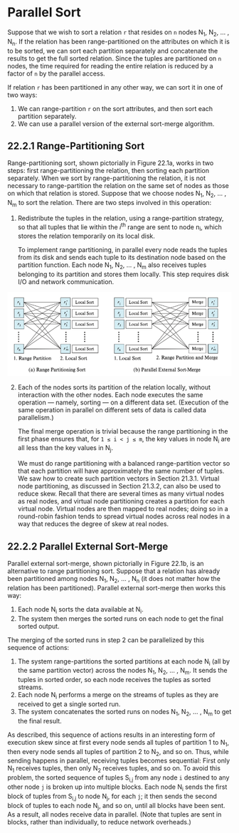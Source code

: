 # Parallel Sort

Suppose that we wish to sort a relation `r` that resides on `n` nodes N<sub>1</sub>, N<sub>2</sub>, ... , N<sub>n</sub>. If the relation has been range-partitioned on the attributes on which it is to be sorted, we can sort each partition separately and concatenate the results to get the full sorted relation. Since the tuples are partitioned on `n` nodes, the time required for reading the entire relation is reduced by a factor of `n` by the parallel access.

If relation `r` has been partitioned in any other way, we can sort it in one of two ways:

1. We can range-partition `r` on the sort attributes, and then sort each partition separately.
2. We can use a parallel version of the external sort-merge algorithm.

## 22.2.1 Range-Partitioning Sort

Range-partitioning sort, shown pictorially in Figure 22.1a, works in two steps: first range-partitioning the relation, then sorting each partition separately. When we sort by range-partitioning the relation, it is not necessary to range-partition the relation on the same set of nodes as those on which that relation is stored. Suppose that we choose nodes N<sub>1</sub>, N<sub>2</sub>, ... , N<sub>m</sub> to sort the relation. There are two steps involved in this operation:

1. Redistribute the tuples in the relation, using a range-partition strategy, so that all tuples that lie within the *i*<sup>th</sup> range are sent to node n<sub>i</sub>, which stores the relation temporarily on its local disk.

    To implement range partitioning, in parallel every node reads the tuples from its disk and sends each tuple to its destination node based on the partition function. Each node N<sub>1</sub>, N<sub>2</sub>, ... , N<sub>m</sub> also receives tuples belonging to its partition and stores them locally. This step requires disk I/O and network communication.

  ![](./algo.png)

2. Each of the nodes sorts its partition of the relation locally, without interaction with the other nodes. Each node executes the same operation — namely, sorting — on a different data set. (Execution of the same operation in parallel on different sets of data is called data parallelism.)

    The final merge operation is trivial because the range partitioning in the first phase ensures that, for `1 ≤ i < j ≤ m`, the key values in node N<sub>i</sub> are all less than the key values in N<sub>j</sub>.

    We must do range partitioning with a balanced range-partition vector so that each partition will have approximately the same number of tuples. We saw how to create such partition vectors in Section 21.3.1. Virtual node partitioning, as discussed in Section 21.3.2, can also be used to reduce skew. Recall that there are several times as many virtual nodes as real nodes, and virtual node partitioning creates a partition for each virtual node. Virtual nodes are then mapped to real nodes; doing so in a round-robin fashion tends to spread virtual nodes across real nodes in a way that reduces the degree of skew at real nodes.

## 22.2.2 Parallel External Sort-Merge

Parallel external sort-merge, shown pictorially in Figure 22.1b, is an alternative to range partitioning sort. Suppose that a relation has already been partitioned among nodes N<sub>1</sub>, N<sub>2</sub>, ... , N<sub>n</sub> (it does not matter how the relation has been partitioned). Parallel external sort-merge then works this way:

1. Each node N<sub>i</sub> sorts the data available at N<sub>i</sub>.
2. The system then merges the sorted runs on each node to get the final sorted output.

The merging of the sorted runs in step 2 can be parallelized by this sequence of actions:

1. The system range-partitions the sorted partitions at each node N<sub>i</sub> (all by the same partition vector) across the nodes N<sub>1</sub>, N<sub>2</sub>, ... , N<sub>m</sub>. It sends the tuples in sorted order, so each node receives the tuples as sorted streams.
2. Each node N<sub>i</sub> performs a merge on the streams of tuples as they are received to get a single sorted run.
3. The system concatenates the sorted runs on nodes N<sub>1</sub>, N<sub>2</sub>, ... , N<sub>m</sub> to get the final result.

As described, this sequence of actions results in an interesting form of execution skew since at first every node sends all tuples of partition 1 to N<sub>1</sub>, then every node sends all tuples of partition 2 to N<sub>2</sub>, and so on. Thus, while sending happens in parallel, receiving tuples becomes sequential: First only N<sub>1</sub> receives tuples, then only N<sub>2</sub> receives tuples, and so on. To avoid this problem, the sorted sequence of tuples S<sub>i,j</sub> from any node `i` destined to any other node `j` is broken up into multiple blocks. Each node N<sub>i</sub> sends the first block of tuples from S<sub>i,j</sub> to node N<sub>j</sub>, for each `j`; it then sends the second block of tuples to each node N<sub>j</sub>, and so on, until all blocks have been sent. As a result, all nodes receive data in parallel. (Note that tuples are sent in blocks, rather than individually, to reduce network overheads.)
